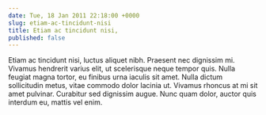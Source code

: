 ```yaml
---
date: Tue, 18 Jan 2011 22:18:00 +0000
slug: etiam-ac-tincidunt-nisi
title: Etiam ac tincidunt nisi,
published: false
---
```

Etiam ac tincidunt nisi, luctus aliquet nibh. Praesent nec dignissim mi. Vivamus hendrerit varius elit, ut scelerisque neque tempor quis. Nulla feugiat magna tortor, eu finibus urna iaculis sit amet. Nulla dictum sollicitudin metus, vitae commodo dolor lacinia ut. Vivamus rhoncus at mi sit amet pulvinar. Curabitur sed dignissim augue. Nunc quam dolor, auctor quis interdum eu, mattis vel enim.
